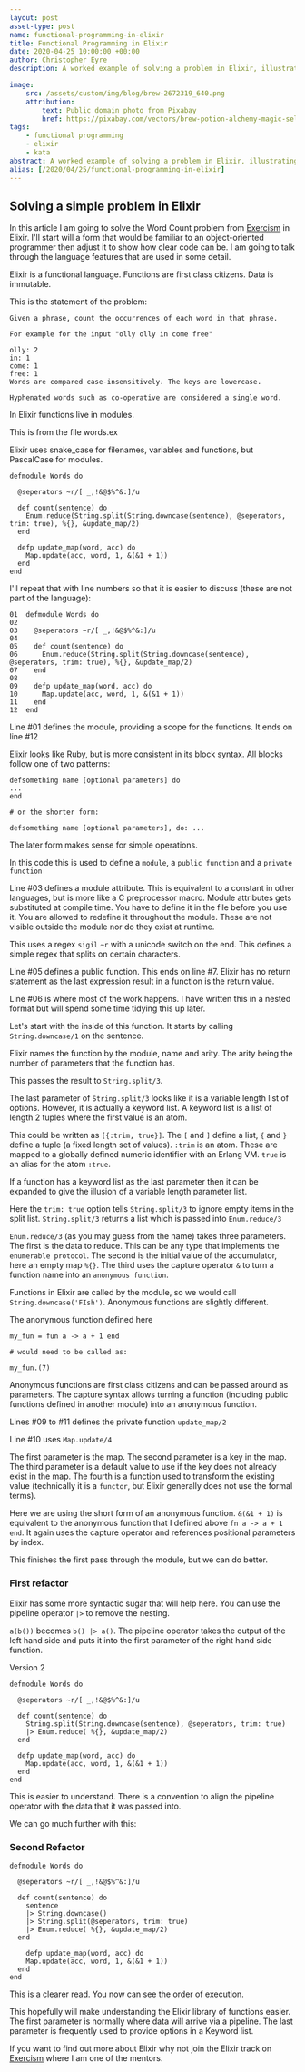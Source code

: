 ```yaml
---
layout: post
asset-type: post
name: functional-programming-in-elixir
title: Functional Programming in Elixir
date: 2020-04-25 10:00:00 +00:00
author: Christopher Eyre
description: A worked example of solving a problem in Elixir, illustrating the clarity of a functional language. 

image:
    src: /assets/custom/img/blog/brew-2672319_640.png
    attribution:
        text: Public domain photo from Pixabay
        href: https://pixabay.com/vectors/brew-potion-alchemy-magic-seller-2672319/
tags:
    - functional programming
    - elixir
    - kata
abstract: A worked example of solving a problem in Elixir, illustrating the clarity of a functional language. 
alias: [/2020/04/25/functional-programming-in-elixir]
---
```


## Solving a simple problem in Elixir

In this article I am going to solve the Word Count problem from [Exercism](https://exercism.io) in Elixir. I'll start will a form that would be familiar to an object-oriented programmer then adjust it to show how clear code can be.
I am going to talk through the language features that are used in some detail.

Elixir is a functional language. Functions are first class citizens. Data is immutable.

This is the statement of the problem:

```
Given a phrase, count the occurrences of each word in that phrase.

For example for the input "olly olly in come free"

olly: 2
in: 1
come: 1
free: 1
Words are compared case-insensitively. The keys are lowercase.

Hyphenated words such as co-operative are considered a single word.
```

In Elixir functions live in modules.


This is from the file words.ex

Elixir uses snake_case for filenames, variables and functions, but PascalCase for modules.

```
defmodule Words do

  @seperators ~r/[ _,!&@$%^&:]/u

  def count(sentence) do
    Enum.reduce(String.split(String.downcase(sentence), @seperators, trim: true), %{}, &update_map/2)
  end

  defp update_map(word, acc) do
    Map.update(acc, word, 1, &(&1 + 1))
  end
end
```
I'll repeat that with line numbers so that it is easier to discuss (these are not part of the language):

```
01  defmodule Words do
02
03    @seperators ~r/[ _,!&@$%^&:]/u
04
05    def count(sentence) do
06      Enum.reduce(String.split(String.downcase(sentence), @seperators, trim: true), %{}, &update_map/2)
07    end
08
09	  defp update_map(word, acc) do
10      Map.update(acc, word, 1, &(&1 + 1))
11    end    
12  end
```

Line #01 defines the module, providing a scope for the functions. It ends on line #12

Elixir looks like Ruby, but is more consistent in its block syntax. 
All blocks follow one of two patterns:

```
defsomething name [optional parameters] do
...
end

# or the shorter form:

defsomething name [optional parameters], do: ...

```

The later form makes sense for simple operations.

In this code this is used to define a `module`, a `public function` and a `private function`

Line #03 defines a module attribute. This is equivalent to a constant in other languages, but is more like a C preprocessor macro. Module attributes gets substituted at compile time. You have to define it in the file before you use it. You are allowed to redefine it throughout the module. These are not visible outside the module nor do they exist at runtime.

This uses a regex `sigil` `~r` with a unicode switch on the end. This defines a simple regex that splits on certain characters.

Line #05 defines a public function. This ends on line #7. Elixir has no return statement as the last expression result in a function is the return value.

Line #06 is where most of the work happens. I have written this in a nested format but will spend some time tidying this up later.

Let's start with the inside of this function. It starts by calling `String.downcase/1` on the sentence.

Elixir names the function by the module, name and arity. The arity being the number of parameters that the function has.

This passes the result to `String.split/3`. 

The last parameter of `String.split/3` looks like it is a variable length list of options. 
However, it is actually a keyword list. 
A keyword list is a list of length 2 tuples where the first value is an atom.

This could be written as `[{:trim, true}]`. 
The `[` and `]` define a list, `{` and `}` define a tuple (a fixed length set of values).
`:trim` is an atom. These are mapped to a globally defined numeric identifier with an Erlang VM.
`true` is an alias for the atom `:true`.

If a function has a keyword list as the last parameter then it can be expanded to give the illusion of a variable length parameter list.

Here the `trim: true` option tells `String.split/3` to ignore empty items in the split list.
`String.split/3` returns a list which is passed into `Enum.reduce/3`

`Enum.reduce/3` (as you may guess from the name) takes three parameters. 
The first is the data to reduce. This can be any type that implements the `enumerable protocol`. 
The second is the initial value of the accumulator, here an empty map `%{}`.
The third uses the capture operator `&` to turn a function name into an `anonymous function`.

Functions in Elixir are called by the module, so we would call `String.downcase('FIsh')`.
Anonymous functions are slightly different.

The anonymous function defined here

```
my_fun = fun a -> a + 1 end

# would need to be called as:

my_fun.(7)
```

Anonymous functions are first class citizens and can be passed around as parameters.
The capture syntax allows turning a function (including public functions defined in another module) into an anonymous function.

Lines #09 to #11 defines the private function `update_map/2`

Line #10 uses `Map.update/4`

The first parameter is the map.
The second parameter is a key in the map.
The third parameter is a default value to use if the key does not already exist in the map.
The fourth is a function used to transform the existing value (technically it is a `functor`, but Elixir generally does not use the formal terms).

Here we are using the short form of an anonymous function.
`&(&1 + 1)` is equivalent to the anonymous function that I defined above `fn a -> a + 1 end`.
It again uses the capture operator and references positional parameters by index.

This finishes the first pass through the module, but we can do better.

### First refactor

Elixir has some more syntactic sugar that will help here. You can use the pipeline operator `|>` to remove the nesting.

`a(b())` becomes `b() |> a()`.
The pipeline operator takes the output of the left hand side and puts it into the first parameter of the right hand side function.

Version 2

```
defmodule Words do

  @seperators ~r/[ _,!&@$%^&:]/u

  def count(sentence) do
    String.split(String.downcase(sentence), @seperators, trim: true)
    |> Enum.reduce( %{}, &update_map/2)
  end

  defp update_map(word, acc) do
    Map.update(acc, word, 1, &(&1 + 1))
  end
end
```

This is easier to understand.
There is a convention to align the pipeline operator with the data that it was passed into.

We can go much further with this:

### Second Refactor

```
defmodule Words do

  @seperators ~r/[ _,!&@$%^&:]/u

  def count(sentence) do
    sentence
    |> String.downcase()
    |> String.split(@seperators, trim: true)
    |> Enum.reduce( %{}, &update_map/2)
  end

	defp update_map(word, acc) do
  	Map.update(acc, word, 1, &(&1 + 1))
  end
end
```

This is a clearer read. You now can see the order of execution.

This hopefully will make understanding the Elixir library of functions easier.
The first parameter is normally where data will arrive via a pipeline.
The last parameter is frequently used to provide options in a Keyword list.

If you want to find out more about Elixir why not join the Elixir track on [Exercism](https://exercism.io) where I am one of the mentors.